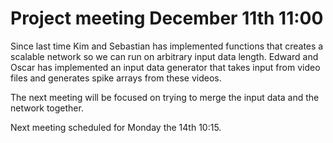 # Project meeting December 11th 11:00

Since last time Kim and Sebastian has implemented functions that creates a scalable network so we can run on arbitrary input data length. Edward and Oscar has implemented an input data generator that takes input from video files and generates spike arrays from these videos.

The next meeting will be focused on trying to merge the input data and the network together. 

Next meeting scheduled for Monday the 14th 10:15.
 

